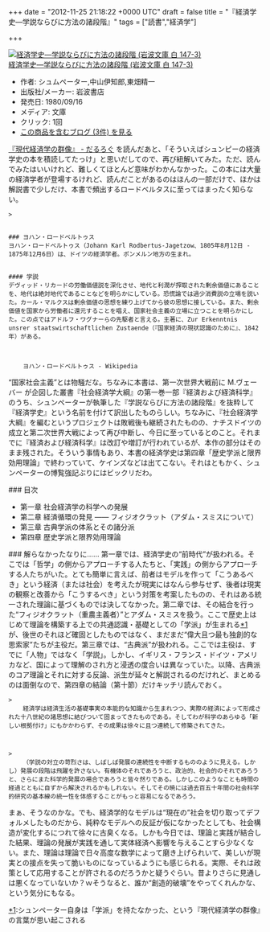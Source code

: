 
+++
date = "2012-11-25 21:18:22 +0000 UTC"
draft = false
title = "『経済学史―学説ならびに方法の諸段階』"
tags = ["読書","経済学"]

+++
<div class="hatena-asin-detail"><a href="http://www.amazon.co.jp/exec/obidos/ASIN/400341473X/bestylesnet-22/"><img src="https://images-fe.ssl-images-amazon.com/images/I/51-BU5Ci2mL._SL160_.jpg" class="hatena-asin-detail-image" alt="経済学史―学説ならびに方法の諸段階 (岩波文庫 白 147-3)" title="経済学史―学説ならびに方法の諸段階 (岩波文庫 白 147-3)"/></a><div class="hatena-asin-detail-info"><a href="http://www.amazon.co.jp/exec/obidos/ASIN/400341473X/bestylesnet-22/">経済学史―学説ならびに方法の諸段階 (岩波文庫 白 147-3)</a><ul><li><span class="hatena-asin-detail-label">作者:</span> シュムペーター,中山伊知郎,東畑精一</li><li><span class="hatena-asin-detail-label">出版社/メーカー:</span> 岩波書店</li><li><span class="hatena-asin-detail-label">発売日:</span> 1980/09/16</li><li><span class="hatena-asin-detail-label">メディア:</span> 文庫</li><li> <span class="hatena-asin-detail-label">クリック</span>: 1回</li><li><a href="http://d.hatena.ne.jp/asin/400341473X/bestylesnet-22" target="_blank">この商品を含むブログ (3件) を見る</a></li></ul></div><div class="hatena-asin-detail-foot"></div></div><a href="https://blog.daruyanagi.jp/entry/2012/11/02/214858">『現代経済学の群像』 - だるろぐ</a> を読んだあと、「そういえばシュンピーの経済学史の本を積読してたっけ」と思いだしてので、再び紐解いてみた。ただ、読んでみたはいいけれど、難しくてほとんど意味がわかんなかった。この本には大量の経済学者が登場するけれど、読んだことがあるのはほんの一部だけで、ほかは解説書で少しだけ、本書で頻出するロードベルタスに至ってはまったく知らない。

    >
        

    ### ヨハン・ロードベルトゥス
    ヨハン・ロードベルトゥス（Johann Karl Rodbertus-Jagetzow、1805年8月12日 - 1875年12月6日）は、ドイツの経済学者。ポンメルン地方の生まれ。


    #### 学説
    デヴィッド・リカードの労働価値説を深化させ、地代と利潤が搾取された剰余価値にあることを、地代は絶対地代であることなどを明らかにしている。恐慌論では過少消費説の立場を説いた。カール・マルクスは剰余価値の思想を練り上げてから彼の思想に接している。また、剰余価値を国家から労働者に還元することを唱え、国家社会主義の立場に立つことを明らかにした。この点ではアドルフ・ワグナーらの先駆者と言える。主著に、Zur Erkenntnis unsrer staatswirtschaftlichen Zustaende（『国家経済の現状認識のために』、1842年）がある。



        ヨハン・ロードベルトゥス - Wikipedia
    
“国家社会主義”とは物騒だな。ちなみに本書は、第一次世界大戦前に M.ヴェーバー が企図した叢書『社会経済学大綱』の第一巻一部『経済および経済科学』のうち、シュンペーターが執筆した『学説ならびに方法の諸段階』を抜粋して『経済学史』という名前を付けて訳出したものらしい。ちなみに、『社会経済学大綱』を編むというプロジェクトは敗戦後も継続されたものの、ナチスドイツの成立と第二次世界大戦によって再び中断し、今日に至っているとのこと。それまでに『経済および経済科学』は改訂や増訂が行われているが、本作の部分はそのまま残された。そういう事情もあり、本書の経済学史は第四章「歴史学派と限界効用理論」で終わっていて、ケインズなどは出てこない。それはともかく、シュンペーターの博覧強記ぶりにはビックリだわ。

<div class="section">
    ### 目次
    
<ul>
<li>第一章 社会経済学の科学への発展</li>
<li>第二章 経済循環の発見 ―― フィジオクラット（アダム・スミスについて）</li>
<li>第三章 古典学派の体系とその諸分派</li>
<li>第四章 歴史学派と限界効用理論</li>
</ul>
</div>
<div class="section">
    ### 解らなかったなりに……
    第一章では、経済学史の“前時代”が扱われる。そこでは「哲学」の側からアプローチする人たちと、「実践」の側からアプローチする人たちがいた。とても簡単に言えば、前者はモデルを作って「こうあるべき」という経済（または社会）を考えたが現実にはなんら参与せず、後者は現実の観察と改善から「こうするべき」という対策を考案したものの、それはある統一された理論に基づくものでは決してなかった。第二章では、その結合を行った“フィジオクラット（重農主義者）”とアダム・スミスを扱う。ここで歴史上はじめて理論を構築する上での共通認識・基礎としての「学派」が生まれる<a href="#f-eb44ee66" name="fn-eb44ee66" title="シュンペーター自身は「学派」を持たなかった、という『現代経済学の群像』の言葉が思い起こされる">*1</a>が、後世のそれほど確固としたものではなく、まだまだ“偉大且つ最も独創的な思索家”たちが主役だ。第三章では、“古典派”が扱われる。ここでは主役は、すでに「人物」ではなく「学説」。しかし、イギリス・フランス・ドイツ・アメリカなど、国によって理解のされ方と浸透の度合いは異なっていた。以降、古典派のコア理論とそれに対する反論、派生が延々と解説されるのだけれど、まとめるのは面倒なので、第四章の結論（第十節）だけキッチリ読んでおく。

    >
        経済学は経済生活の基礎事実の本能的な知識から生まれつつ、実際の経済によって形成された十八世紀の諸思想に結びついて固まってきたものである。そしてわが科学のあらゆる「新しい根拠付け」にもかかわらず、その成果は徐々に且つ連続して修築されてきた。

    

    >
        （学説の対立の苛烈さは、しばしば発展の連続性を中断するもののように見える。しかし）発展の段階は飛躍を許さない。有機体のそれであろうと、政治的、社会的のそれであろうと、さらにまた科学的発展の場合であろうと皆々然りである。しかしこのようなことも時間の経過とともに自ずから解決されるかもしれない。そしてその暁には過去百五十年間の社会科学的研究の基本線の統一性を体感することがもっと容易になるであろう。

    
まぁ、そうなのかな。でも、経済学的なモデルは“現在の”社会を切り取ってデフォルメしたものだから、純粋なモデルへの反証が仮になかったとしても、社会構造が変化するにつれて徐々に古臭くなる。しかも今日では、理論と実践が結合した結果、理論の発展が実践を通して実体経済へ影響を与えることすら少なくない。また、理論は理論で日々高度な数学によって磨き上げられいて、美しいが現実との接点を失って脆いものになっているようにも感じられる。実際、それは政策として応用することが許されるのだろうかと疑うぐらい。昔よりさらに見通しは悪くなっていないか？ｗそうなると、誰か“創造的破壊”をやってくれんかな、という気分にもなる。

</div><div class="footnote">
<a href="#fn-eb44ee66" name="f-eb44ee66" class="footnote-number">*1</a><span class="footnote-delimiter">:</span><span class="footnote-text">シュンペーター自身は「学派」を持たなかった、という『現代経済学の群像』の言葉が思い起こされる</span>
</div>

